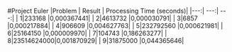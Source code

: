#Project Euler
|Problem | Result | Processing Time (seconds)|
|---:| ---:| ---:|
| 1|233168    |0,000367441|
| 2|4613732   |0,000030791|
| 3|6857      |0,000217884|
| 4|906609    |0,004627763|
| 5|232792560 |0,000621981|
| 6|25164150  |0,000009970|
| 7|104743    |0,186263277|
| 8|23514624000|0,001870929|
| 9|31875000  |0,044365646|
